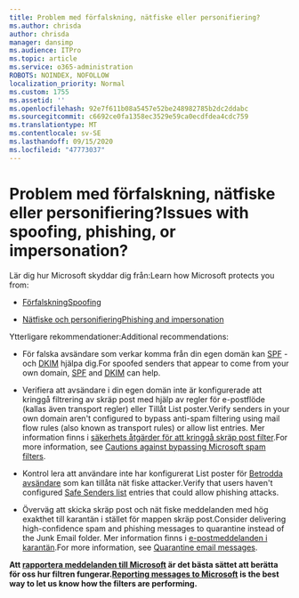 ```yaml
---
title: Problem med förfalskning, nätfiske eller personifiering?
ms.author: chrisda
author: chrisda
manager: dansimp
ms.audience: ITPro
ms.topic: article
ms.service: o365-administration
ROBOTS: NOINDEX, NOFOLLOW
localization_priority: Normal
ms.custom: 1755
ms.assetid: ''
ms.openlocfilehash: 92e7f611b08a5457e52be248982785b2dc2ddabc
ms.sourcegitcommit: c6692ce0fa1358ec3529e59ca0ecdfdea4cdc759
ms.translationtype: MT
ms.contentlocale: sv-SE
ms.lasthandoff: 09/15/2020
ms.locfileid: "47773037"
---
```

# <a name="issues-with-spoofing-phishing-or-impersonation"></a><span data-ttu-id="954d9-102">Problem med förfalskning, nätfiske eller personifiering?</span><span class="sxs-lookup"><span data-stu-id="954d9-102">Issues with spoofing, phishing, or impersonation?</span></span>

<span data-ttu-id="954d9-103">Lär dig hur Microsoft skyddar dig från:</span><span class="sxs-lookup"><span data-stu-id="954d9-103">Learn how Microsoft protects you from:</span></span>

- [<span data-ttu-id="954d9-104">Förfalskning</span><span class="sxs-lookup"><span data-stu-id="954d9-104">Spoofing</span></span>](https://docs.microsoft.com/microsoft-365/security/office-365-security/anti-spoofing-protection)

- [<span data-ttu-id="954d9-105">Nätfiske och personifiering</span><span class="sxs-lookup"><span data-stu-id="954d9-105">Phishing and impersonation</span></span>](https://docs.microsoft.com/microsoft-365/security/office-365-security/atp-anti-phishing)

<span data-ttu-id="954d9-106">Ytterligare rekommendationer:</span><span class="sxs-lookup"><span data-stu-id="954d9-106">Additional recommendations:</span></span>

- <span data-ttu-id="954d9-107">För falska avsändare som verkar komma från din egen domän kan [SPF](https://docs.microsoft.com/microsoft-365/security/office-365-security/set-up-spf-in-office-365-to-help-prevent-spoofing) -och [DKIM](https://docs.microsoft.com/microsoft-365/security/office-365-security/use-dkim-to-validate-outbound-email) hjälpa dig.</span><span class="sxs-lookup"><span data-stu-id="954d9-107">For spoofed senders that appear to come from your own domain, [SPF](https://docs.microsoft.com/microsoft-365/security/office-365-security/set-up-spf-in-office-365-to-help-prevent-spoofing) and [DKIM](https://docs.microsoft.com/microsoft-365/security/office-365-security/use-dkim-to-validate-outbound-email) can help.</span></span>

- <span data-ttu-id="954d9-108">Verifiera att avsändare i din egen domän inte är konfigurerade att kringgå filtrering av skräp post med hjälp av regler för e-postflöde (kallas även transport regler) eller Tillåt List poster.</span><span class="sxs-lookup"><span data-stu-id="954d9-108">Verify senders in your own domain aren't configured to bypass anti-spam filtering using mail flow rules (also known as transport rules) or allow list entries.</span></span> <span data-ttu-id="954d9-109">Mer information finns i [säkerhets åtgärder för att kringgå skräp post filter](https://docs.microsoft.com/exchange/troubleshoot/antispam/cautions-against-bypassing-spam-filters).</span><span class="sxs-lookup"><span data-stu-id="954d9-109">For more information, see [Cautions against bypassing Microsoft spam filters](https://docs.microsoft.com/exchange/troubleshoot/antispam/cautions-against-bypassing-spam-filters).</span></span>

- <span data-ttu-id="954d9-110">Kontrol lera att användare inte har konfigurerat List poster för [Betrodda avsändare](https://support.office.com/article/BE1BAEA0-BEAB-4A30-B968-9004332336CE) som kan tillåta nät fiske attacker.</span><span class="sxs-lookup"><span data-stu-id="954d9-110">Verify that users haven't configured [Safe Senders list](https://support.office.com/article/BE1BAEA0-BEAB-4A30-B968-9004332336CE) entries that could allow phishing attacks.</span></span>

- <span data-ttu-id="954d9-111">Överväg att skicka skräp post och nät fiske meddelanden med hög exakthet till karantän i stället för mappen skräp post.</span><span class="sxs-lookup"><span data-stu-id="954d9-111">Consider delivering high-confidence spam and phishing messages to quarantine instead of the Junk Email folder.</span></span> <span data-ttu-id="954d9-112">Mer information finns i [e-postmeddelanden i karantän](https://docs.microsoft.com/microsoft-365/security/office-365-security/quarantine-email-messages).</span><span class="sxs-lookup"><span data-stu-id="954d9-112">For more information, see [Quarantine email messages](https://docs.microsoft.com/microsoft-365/security/office-365-security/quarantine-email-messages).</span></span>

<span data-ttu-id="954d9-113">**Att [rapportera meddelanden till Microsoft](https://support.office.com/article/b5caa9f1-cdf3-4443-af8c-ff724ea719d2) är det bästa sättet att berätta för oss hur filtren fungerar.**</span><span class="sxs-lookup"><span data-stu-id="954d9-113">**[Reporting messages to Microsoft](https://support.office.com/article/b5caa9f1-cdf3-4443-af8c-ff724ea719d2) is the best way to let us know how the filters are performing.**</span></span>
